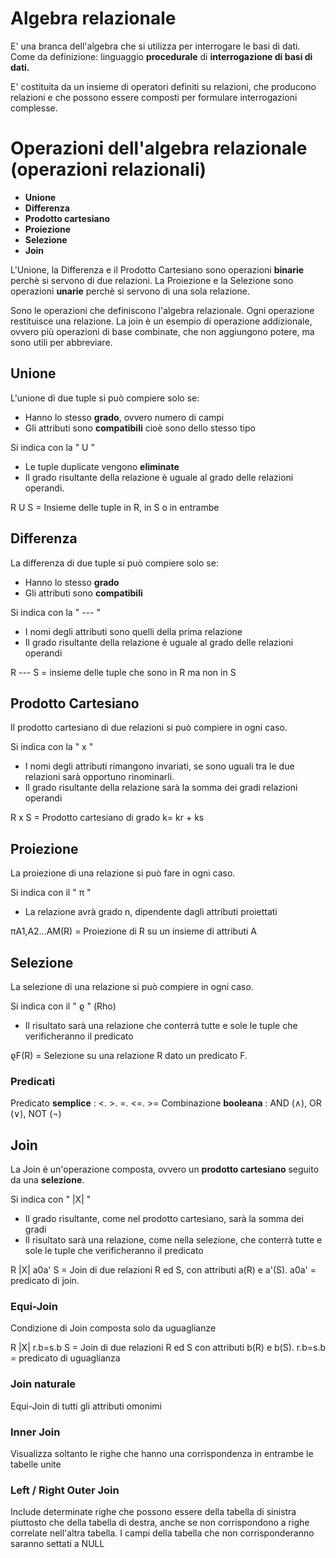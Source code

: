 # Algebra relazionale

E' una branca dell'algebra che si utilizza per interrogare le basi di dati.
Come da definizione: linguaggio **procedurale** di **interrogazione di basi di dati.**

E' costituita da un insieme di operatori definiti su relazioni, che producono relazioni e che possono essere composti per formulare interrogazioni complesse. 

# Operazioni dell'algebra relazionale (operazioni relazionali)

 - **Unione**
 - **Differenza**
 - **Prodotto cartesiano**
 - **Proiezione**
 - **Selezione**
 - **Join**

L'Unione, la Differenza e il Prodotto Cartesiano sono operazioni **binarie** perchè si servono di due relazioni.
La Proiezione e la Selezione sono operazioni **unarie** perchè si servono di una sola relazione.

Sono le operazioni che definiscono l'algebra relazionale.
Ogni operazione restituisce una relazione.
La join è un esempio di operazione addizionale, ovvero più operazioni di base combinate, che non aggiungono potere, ma sono utili per abbreviare.

## Unione

L'unione di due tuple si può compiere solo se:
- Hanno lo stesso **grado**, ovvero numero di campi
- Gli attributi sono **compatibili** cioè sono dello stesso tipo

Si indica con la " U "
- Le tuple duplicate vengono **eliminate**
- Il grado risultante della relazione è uguale al grado delle relazioni operandi.

R U S = Insieme delle tuple in R, in S o in entrambe

## Differenza
La differenza di due tuple si può compiere solo se:
- Hanno lo stesso **grado**
- Gli attributi sono **compatibili**

Si indica con la " --- "
- I nomi degli attributi sono quelli della prima relazione
- Il grado risultante della relazione è uguale al grado delle relazioni operandi

R --- S = insieme delle tuple che sono in R ma non in S

## Prodotto Cartesiano
Il prodotto cartesiano di due relazioni si può compiere in ogni caso.

Si indica con la " x "
- I nomi degli attributi rimangono invariati, se sono uguali tra le due relazioni sarà opportuno rinominarli.
- Il grado risultante della relazione sarà la somma dei gradi relazioni operandi

R x S = Prodotto cartesiano di grado k= kr + ks

## Proiezione
La proiezione di una relazione si può fare in ogni caso.

Si indica con il " π "
- La relazione avrà grado n, dipendente dagli attributi proiettati

πA1,A2...AM(R) = Proiezione di R su un insieme di attributi A

## Selezione
La selezione di una relazione si può compiere in ogni caso.

Si indica con il " ϱ " (Rho)
- Il risultato sarà una relazione che conterrà tutte e sole le tuple che verificheranno il predicato

ϱF(R) = Selezione su una relazione R dato un predicato F.

### Predicati

Predicato **semplice** : <. >. =. <=. >=
Combinazione **booleana** : AND (∧), OR (∨), NOT (¬)

## Join
La Join è un'operazione composta, ovvero un **prodotto cartesiano** seguito da una **selezione**.

Si indica con " |X| "
- Il grado risultante, come nel prodotto cartesiano, sarà la somma dei gradi
- Il risultato sarà una relazione, come nella selezione, che conterrà tutte e sole le tuple che verificheranno il predicato

R |X| a0a' S = Join di due relazioni R ed S, con attributi a(R) e a'(S).
a0a' = predicato di join.

### Equi-Join
Condizione di Join composta solo da uguaglianze

R |X| r.b=s.b S = Join di due relazioni R ed S con attributi b(R) e b(S).
r.b=s.b = predicato di uguaglianza

### Join naturale
Equi-Join di tutti gli attributi omonimi

### Inner Join 
Visualizza soltanto le righe che hanno una corrispondenza in entrambe le tabelle unite

### Left / Right Outer Join
Include determinate righe che possono essere della tabella di sinistra piuttosto che della tabella di destra, anche se non corrispondono a righe correlate nell'altra tabella.
I campi della tabella che non corrisponderanno saranno settati a NULL


<!--stackedit_data:
eyJoaXN0b3J5IjpbLTE5MjAxMTgxMTgsLTE1NjU2NjI4MjNdfQ
==
-->